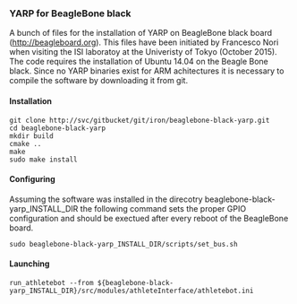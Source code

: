 ### YARP for BeagleBone black


A bunch of files for the installation of YARP on BeagleBone black board (http://beagleboard.org). This files have been initiated by Francesco Nori when visiting the ISI laboratoy at the Univeristy of Tokyo (October 2015). The code requires the installation of Ubuntu 14.04 on the Beagle Bone black. Since no YARP binaries exist for ARM achitectures it is necessary to compile the software by downloading it from git. 

#### Installation

```
git clone http://svc/gitbucket/git/iron/beaglebone-black-yarp.git
cd beaglebone-black-yarp
mkdir build
cmake ..
make
sudo make install
```

#### Configuring
Assuming the software was installed in the direcotry beaglebone-black-yarp_INSTALL_DIR the following command sets the proper GPIO configuration and should be exectued after every reboot of the BeagleBone board. 
```
sudo beaglebone-black-yarp_INSTALL_DIR/scripts/set_bus.sh
```

#### Launching
```
run_athletebot --from ${beaglebone-black-yarp_INSTALL_DIR}/src/modules/athleteInterface/athletebot.ini
```
